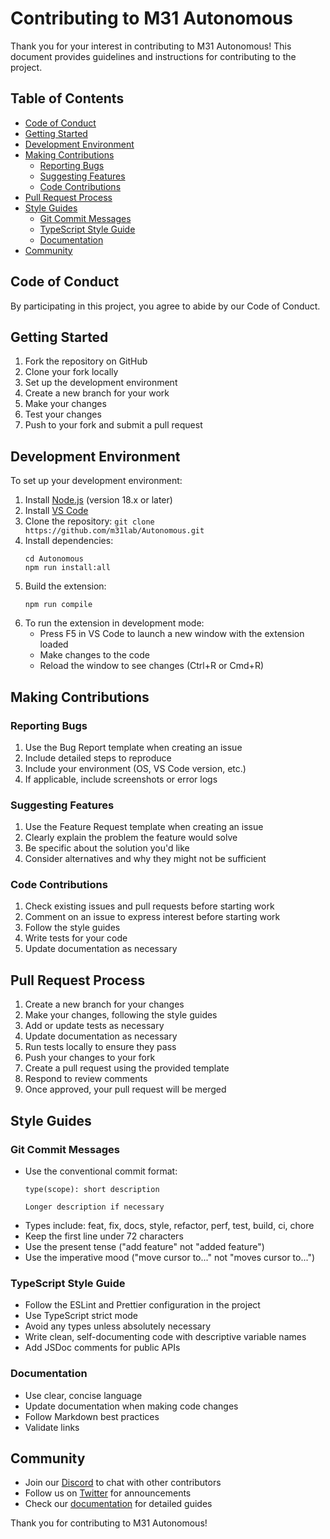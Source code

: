 # Contributing to M31 Autonomous

Thank you for your interest in contributing to M31 Autonomous! This document provides guidelines and instructions for contributing to the project.

## Table of Contents

- [Code of Conduct](#code-of-conduct)
- [Getting Started](#getting-started)
- [Development Environment](#development-environment)
- [Making Contributions](#making-contributions)
  - [Reporting Bugs](#reporting-bugs)
  - [Suggesting Features](#suggesting-features)
  - [Code Contributions](#code-contributions)
- [Pull Request Process](#pull-request-process)
- [Style Guides](#style-guides)
  - [Git Commit Messages](#git-commit-messages)
  - [TypeScript Style Guide](#typescript-style-guide)
  - [Documentation](#documentation)
- [Community](#community)

## Code of Conduct

By participating in this project, you agree to abide by our Code of Conduct.

## Getting Started

1. Fork the repository on GitHub
2. Clone your fork locally
3. Set up the development environment
4. Create a new branch for your work
5. Make your changes
6. Test your changes
7. Push to your fork and submit a pull request

## Development Environment

To set up your development environment:

1. Install [Node.js](https://nodejs.org/) (version 18.x or later)
2. Install [VS Code](https://code.visualstudio.com/)
3. Clone the repository: `git clone https://github.com/m31lab/Autonomous.git`
4. Install dependencies:
   ```
   cd Autonomous
   npm run install:all
   ```
5. Build the extension:
   ```
   npm run compile
   ```
6. To run the extension in development mode:
   - Press F5 in VS Code to launch a new window with the extension loaded
   - Make changes to the code
   - Reload the window to see changes (Ctrl+R or Cmd+R)

## Making Contributions

### Reporting Bugs

1. Use the Bug Report template when creating an issue
2. Include detailed steps to reproduce
3. Include your environment (OS, VS Code version, etc.)
4. If applicable, include screenshots or error logs

### Suggesting Features

1. Use the Feature Request template when creating an issue
2. Clearly explain the problem the feature would solve
3. Be specific about the solution you'd like
4. Consider alternatives and why they might not be sufficient

### Code Contributions

1. Check existing issues and pull requests before starting work
2. Comment on an issue to express interest before starting work
3. Follow the style guides
4. Write tests for your code
5. Update documentation as necessary

## Pull Request Process

1. Create a new branch for your changes
2. Make your changes, following the style guides
3. Add or update tests as necessary
4. Update documentation as necessary
5. Run tests locally to ensure they pass
6. Push your changes to your fork
7. Create a pull request using the provided template
8. Respond to review comments
9. Once approved, your pull request will be merged

## Style Guides

### Git Commit Messages

- Use the conventional commit format:
  ```
  type(scope): short description

  Longer description if necessary
  ```
- Types include: feat, fix, docs, style, refactor, perf, test, build, ci, chore
- Keep the first line under 72 characters
- Use the present tense ("add feature" not "added feature")
- Use the imperative mood ("move cursor to..." not "moves cursor to...")

### TypeScript Style Guide

- Follow the ESLint and Prettier configuration in the project
- Use TypeScript strict mode
- Avoid any types unless absolutely necessary
- Write clean, self-documenting code with descriptive variable names
- Add JSDoc comments for public APIs

### Documentation

- Use clear, concise language
- Update documentation when making code changes
- Follow Markdown best practices
- Validate links

## Community

- Join our [Discord](https://discord.gg/m31) to chat with other contributors
- Follow us on [Twitter](https://twitter.com/m31lab) for announcements
- Check our [documentation](https://m31lab.github.io/) for detailed guides

Thank you for contributing to M31 Autonomous! 